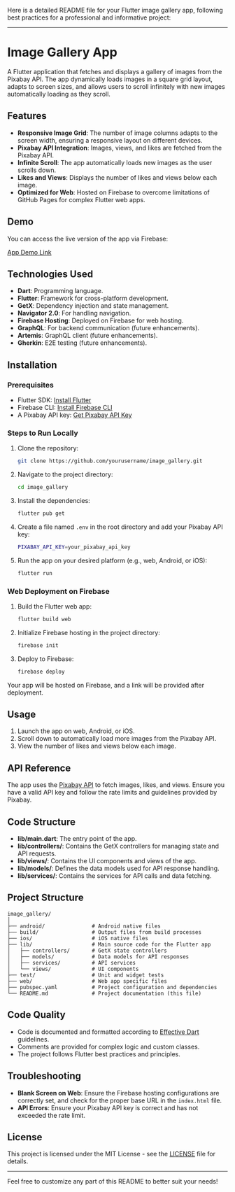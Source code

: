 Here is a detailed README file for your Flutter image gallery app, following best practices for a professional and informative project:

---

# Image Gallery App

A Flutter application that fetches and displays a gallery of images from the Pixabay API. The app dynamically loads images in a square grid layout, adapts to screen sizes, and allows users to scroll infinitely with new images automatically loading as they scroll.

## Features

- **Responsive Image Grid**: The number of image columns adapts to the screen width, ensuring a responsive layout on different devices.
- **Pixabay API Integration**: Images, views, and likes are fetched from the Pixabay API.
- **Infinite Scroll**: The app automatically loads new images as the user scrolls down.
- **Likes and Views**: Displays the number of likes and views below each image.
- **Optimized for Web**: Hosted on Firebase to overcome limitations of GitHub Pages for complex Flutter web apps.

## Demo

You can access the live version of the app via Firebase:

[App Demo Link](https://imagegallery-ff281.web.app/)

## Technologies Used

- **Dart**: Programming language.
- **Flutter**: Framework for cross-platform development.
- **GetX**: Dependency injection and state management.
- **Navigator 2.0**: For handling navigation.
- **Firebase Hosting**: Deployed on Firebase for web hosting.
- **GraphQL**: For backend communication (future enhancements).
- **Artemis**: GraphQL client (future enhancements).
- **Gherkin**: E2E testing (future enhancements).

## Installation

### Prerequisites

- Flutter SDK: [Install Flutter](https://flutter.dev/docs/get-started/install)
- Firebase CLI: [Install Firebase CLI](https://firebase.google.com/docs/cli#install_the_firebase_cli)
- A Pixabay API key: [Get Pixabay API Key](https://pixabay.com/api/docs/)

### Steps to Run Locally

1. Clone the repository:
   ```bash
   git clone https://github.com/yourusername/image_gallery.git
   ```

2. Navigate to the project directory:
   ```bash
   cd image_gallery
   ```

3. Install the dependencies:
   ```bash
   flutter pub get
   ```

4. Create a file named `.env` in the root directory and add your Pixabay API key:
   ```bash
   PIXABAY_API_KEY=your_pixabay_api_key
   ```

5. Run the app on your desired platform (e.g., web, Android, or iOS):
   ```bash
   flutter run
   ```

### Web Deployment on Firebase

1. Build the Flutter web app:
   ```bash
   flutter build web
   ```

2. Initialize Firebase hosting in the project directory:
   ```bash
   firebase init
   ```

3. Deploy to Firebase:
   ```bash
   firebase deploy
   ```

Your app will be hosted on Firebase, and a link will be provided after deployment.

## Usage

1. Launch the app on web, Android, or iOS.
2. Scroll down to automatically load more images from the Pixabay API.
3. View the number of likes and views below each image.

## API Reference

The app uses the [Pixabay API](https://pixabay.com/api/docs/) to fetch images, likes, and views. Ensure you have a valid API key and follow the rate limits and guidelines provided by Pixabay.

## Code Structure

- **lib/main.dart**: The entry point of the app.
- **lib/controllers/**: Contains the GetX controllers for managing state and API requests.
- **lib/views/**: Contains the UI components and views of the app.
- **lib/models/**: Defines the data models used for API response handling.
- **lib/services/**: Contains the services for API calls and data fetching.

## Project Structure

```plaintext
image_gallery/
│
├── android/               # Android native files
├── build/                 # Output files from build processes
├── ios/                   # iOS native files
├── lib/                   # Main source code for the Flutter app
│   ├── controllers/       # GetX state controllers
│   ├── models/            # Data models for API responses
│   ├── services/          # API services
│   └── views/             # UI components
├── test/                  # Unit and widget tests
├── web/                   # Web app specific files
├── pubspec.yaml           # Project configuration and dependencies
└── README.md              # Project documentation (this file)
```

## Code Quality

- Code is documented and formatted according to [Effective Dart](https://dart.dev/guides/language/effective-dart) guidelines.
- Comments are provided for complex logic and custom classes.
- The project follows Flutter best practices and principles.

## Troubleshooting

- **Blank Screen on Web**: Ensure the Firebase hosting configurations are correctly set, and check for the proper base URL in the `index.html` file.
- **API Errors**: Ensure your Pixabay API key is correct and has not exceeded the rate limit.

## License

This project is licensed under the MIT License - see the [LICENSE](LICENSE) file for details.

---

Feel free to customize any part of this README to better suit your needs!
